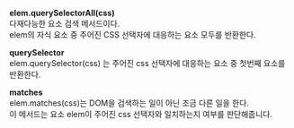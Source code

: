 **elem.querySelectorAll(css)**<br>
다재다능한 요소 검색 메서드이다.<br>
elem의 자식 요소 중 주어진 CSS 선택자에 대응하는 요소 모두를 반환한다.<br>

**querySelector**<br>
elem.querySelector(css) 는 주어진 css 선택자에 대응하는 요소 중 첫번째 요소를 반환한다.<br>

**matches**<br>
elem.matches(css)는 DOM을 검색하는 일이 아닌 조금 다른 일을 한다.<br>
이 메서드는 요소 elem이 주어진 css 선택자와 일치하는지 여부를 판단해줍니다.<br>
